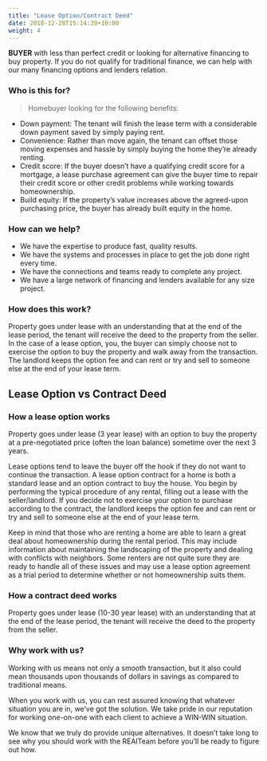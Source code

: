 ```yaml
---
title: "Lease Option/Contract Deed"
date: 2018-12-28T15:14:39+10:00
weight: 4
---
```


**BUYER** with less than perfect credit or looking for alternative financing to buy property. If you do not qualify for traditional finance, we can help with our many financing options and lenders relation.

### Who is this for?
> Homebuyer looking for the following benefits:
- Down payment: The tenant will finish the lease term with a considerable down payment saved by simply paying rent.
- Convenience: Rather than move again, the tenant can offset those moving expenses and hassle by simply buying the home they’re already renting.
- Credit score: If the buyer doesn’t have a qualifying credit score for a mortgage, a lease purchase agreement can give the buyer time to repair their credit score or other credit problems while working towards homeownership.
- Build equity: If the property’s value increases above the agreed-upon purchasing price, the buyer has already built equity in the home.

### How can we help?
- We have the expertise to produce fast, quality results.
- We have the systems and processes in place to get the job done right every time.
- We have the connections and teams ready to complete any project.
- We have a large network of financing and lenders available for any size project.

### How does this work?
Property goes under lease with an understanding that at the end of the lease period, the tenant will receive the deed to the property from the seller. In the case of a lease option, you, the buyer can simply choose not to exercise the option to buy the property and walk away from the transaction. The landlord keeps the option fee and can rent or try and sell to someone else at the end of your lease term.

## Lease Option vs Contract Deed
### How a lease option works
Property goes under lease (3 year lease) with an option to buy the property at a pre-negotiated price (often the loan balance) sometime over the next 3 years.

Lease options tend to leave the buyer off the hook if they do not want to continue the transaction. A lease option contract for a home is both a standard lease and an option contract to buy the house. You begin by performing the typical procedure of any rental, filling out a lease with the seller/landlord. If you decide not to exercise your option to purchase according to the contract, the landlord keeps the option fee and can rent or try and sell to someone else at the end of your lease term.

Keep in mind that those who are renting a home are able to learn a great deal about homeownership during the rental period. This may include information about maintaining the landscaping of the property and dealing with conflicts with neighbors. Some renters are not quite sure they are ready to handle all of these issues and may use a lease option agreement as a trial period to determine whether or not homeownership suits them.

### How a contract deed works
Property goes under lease (10-30 year lease) with an understanding that at the end of the lease period, the tenant will receive the deed to the property from the seller.

### Why work with us?
Working with us means not only a smooth transaction, but it also could mean thousands upon thousands of dollars in savings as compared to traditional means. 

When you work with us, you can rest assured knowing that whatever situation you are in, we’ve got the solution. We take pride in our reputation for working one-on-one with each client to achieve a WIN-WIN situation.

We know that we truly do provide unique alternatives. It doesn’t take long to see why you should work with the REAITeam before you’ll be ready to figure out how. 
